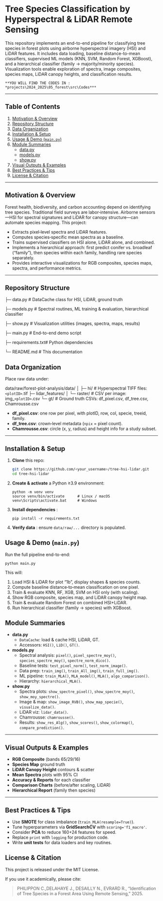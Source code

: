 # Tree Species Classification by Hyperspectral & LiDAR Remote Sensing

This repository implements an end-to-end pipeline for classifying tree species in forest plots using airborne hyperspectral imagery (HSI) and LiDAR features. It includes data loading, baseline distance-to-mean classifiers, supervised ML models (KNN, SVM, Random Forest, XGBoost), and a hierarchical classifier (family → majority/minority species). Visualization tools enable exploration of spectra, image composites, species maps, LiDAR canopy heights, and classification results.

    **YOU WILL FIND THE CODES IN : *projects\2024_2025\05_forest\src\Codes***

---

## Table of Contents

1. [Motivation &amp; Overview](#motivation--overview)
2. [Repository Structure](#repository-structure)
3. [Data Organization](#data-organization)
4. [Installation &amp; Setup](#installation--setup)
5. [Usage &amp; Demo (`main.py`)](#usage--demo-mainpy)
6. [Module Summaries](#module-summaries)
   - [data.py](#datapy)
   - [models.py](#modelspy)
   - [show.py](#showpy)
7. [Visual Outputs &amp; Examples](#visual-outputs--examples)
8. [Best Practices &amp; Tips](#best-practices--tips)
9. [License &amp; Citation](#license--citation)

---

## Motivation & Overview

Forest health, biodiversity, and carbon accounting depend on identifying tree species. Traditional field surveys are labor‐intensive. Airborne sensors—HSI for spectral signatures and LiDAR for canopy structure—can automate species mapping. This project:

- Extracts pixel‐level spectra and LiDAR features.
- Computes species‐specific mean spectra as a baseline.
- Trains supervised classifiers on HSI alone, LiDAR alone, and combined.
- Implements a hierarchical approach: first predict conifer vs. broadleaf (“family”), then species within each family, handling rare species separately.
- Provides interactive visualizations for RGB composites, species maps, spectra, and performance metrics.

---

## Repository Structure

├─ data.py         # DataCache class for HSI, LiDAR, ground truth

├─ models.py       # Spectral routines, ML training & evaluation, hierarchical classifier

├─ show.py         # Visualization utilities (images, spectra, maps, results)

├─ main.py         # End-to-end demo script

├─ requirements.txt# Python dependencies

└─ README.md       # This documentation

## Data Organization

Place raw data under:

data/raw/forest-plot-analysis/data/
│
├─ hi/ # Hyperspectral TIFF files: `<plotID>`.tif
├─ lidar_features/
│ └─ raster/ # CSV per image: img_`<plotID>`.csv
└─ gt/ # Ground truth CSVs: df_pixel.csv, df_tree.csv, Chamrousse.csv

- **df_pixel.csv**: one row per pixel, with plotID, row, col, specie, treeid, family.
- **df_tree.csv**: crown‐level metadata (`npix` = pixel count).
- **Chamrousse.csv**: circle (x, y, radius) and height info for a study subset.

---

## Installation & Setup

1. **Clone** this repo:

   ```bash
   git clone https://github.com/<your_username>/tree-hsi-lidar.git
   cd tree-hsi-lidar
   ```
2. **Create & activate** a Python ≥3.9 environment:

   ```
   python -m venv venv
   source venv/bin/activate      # Linux / macOS
   venv\Scripts\activate.bat     # Windows
   ```
3. **Install dependencies** :

   ```
   pip install -r requirements.txt
   ```
4. **Verify data** : ensure `data/raw/...` directory is populated.

## Usage & Demo (`main.py`)

Run the full pipeline end-to-end:

```
python main.py

```

This will:

1. Load HSI & LiDAR for plot “1b”, display shapes & species counts.
2. Compute baseline distance‐to‐mean classification on one pixel.
3. Train & evaluate KNN, RF, XGB, SVM on HSI only (with scaling).
4. Show RGB composite, species map, and LiDAR canopy height map.
5. Train & evaluate Random Forest on combined HSI+LiDAR.
6. Run hierarchical classifier (family → species) with XGBoost.

## Module Summaries

* **data.py**
  * `DataCache`: load & cache HSI, LiDAR, GT.
  * Accessors: `HSI()`, `LiD()`, `GT()`.
* **models.py**
  * Spectral analysis: `pixel()`, `pixel_spectre_moy()`, `species_spectre_moy()`, `spectre_norm_dico()`.
  * Baseline tests: `test_pixel_norm()`, `test_norm_image()`.
  * Data prep: `train_img()`, `train_All_img()`, `train_full_img()`.
  * ML pipeline: `train_MLA()`, `MLA_model()`, `MLA()`, `algo_comparison()`.
  * Hierarchy: `hierarchical_MLA()`.
* **show.py**
  * Spectra plots: `show_spectre_pixel()`, `show_spectre_moy()`, `show_moy_spectre()`.
  * Image & map: `show_image_RVB()`, `show_map_specie()`, `visualize_data()`.
  * LiDAR viz: `lidar_data()`.
  * Chamrousse: `chamrousse()`.
  * Results: `show_res_Alg()`, `show_scores()`, `show_colormap()`, `compare_prediction()`.

---

## Visual Outputs & Examples

* **RGB Composite** (bands 65/29/16)
* **Species Map** ground truth
* **LiDAR Canopy Height** contours & scatter
* **Mean Spectra** plots with 95% CI
* **Accuracy & Reports** for each classifier
* **Comparison Charts** (before/after scaling, LiDAR)
* **Hierarchical Report** (family then species)

---

## Best Practices & Tips

* Use **SMOTE** for class imbalance (`train_MLA(resample=True)`).
* Tune hyperparameters via **GridSearchCV** with `scoring='f1_macro'`.
* Consider **PCA** to reduce 160+24 features for speed.
* Replace `print` with `logging` for production code.
* Write **unit tests** for data loaders and key routines.

## License & Citation

This project is released under the MIT License.

If you use it academically, please cite:

> PHILIPPON C.,DELAHAYE J., DESAILLY N., EVRARD R., “Identification of Tree Species in a Forest Area Using Remote Sensing,” 2025.
